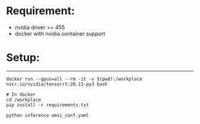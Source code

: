 # Requirement:

- nvidia driver >= 455
- docker with nvidia container support

# Setup:

---

```
docker run --gpus=all --rm -it -v $(pwd):/workplace nvcr.io/nvidia/tensorrt:20.11-py3 bash

# In docker
cd /workplace
pip install -r requirements.txt

python inference omsi_conf.yaml
```
